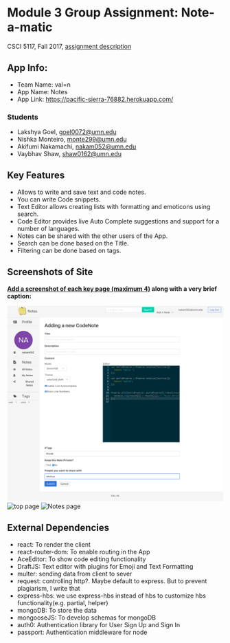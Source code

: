 # Module 3 Group Assignment: Note-a-matic

CSCI 5117, Fall 2017, [assignment description](https://docs.google.com/document/d/13q79EywC9TzWts9K-10b_tKA-ZVyv9_avWGJpgprA6A)

## App Info:

* Team Name: val=n
* App Name: Notes
* App Link: <https://pacific-sierra-76882.herokuapp.com/>

### Students

* Lakshya Goel, goel0072@umn.edu
* Nishka Monteiro, monte299@umn.edu
* Akifumi Nakamachi, nakam052@umn.edu
* Vaybhav Shaw, shaw0162@umn.edu


## Key Features

* Allows to write and save text and code notes.
* You can write Code snippets.
* Text Editor allows creating lists with formatting and emoticons using search. 
* Code Editor provides live Auto Complete suggestions and support for a number of languages.
* Notes can be shared with the other users of the App.
* Search can be done based on the Title.
* Filtering can be done based on tags.


## Screenshots of Site

**[Add a screenshot of each key page (maximum 4)](https://stackoverflow.com/questions/10189356/how-to-add-screenshot-to-readmes-in-github-repository)
along with a very brief caption:**

![code note page](./screenshots/codenote.png)
![top page](./screenshots/top.png)
![Notes page](./screenshots/note.png)



## External Dependencies

* react: To render the client
* react-router-dom: To enable routing in the App
* AceEditor: To show code editing functionality
* DraftJS: Text editor with plugins for Emoji and Text Formatting
* multer: sending data from client to sever
* request: controlling http?. Maybe default to express. But to prevent plagiarism, I write that
* express-hbs: we use express-hbs instead of hbs to customize hbs functionality(e.g. partial, helper)
* mongoDB: To store the data
* mongooseJS: To develop schemas for mongoDB
* auth0: Authentication library for User Sign Up and Sign In
* passport: Authentication middleware for node
